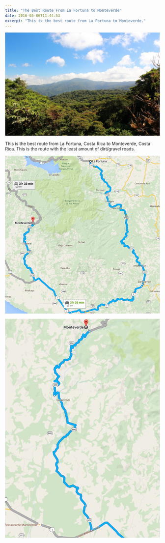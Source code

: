 ```yaml
---
title: "The Best Route From La Fortuna to Monteverde"
date: 2016-05-06T11:44:53
excerpt: "This is the best route from La Fortuna to Monteverde."
---
```

![Cloud Forest](/uploads/2016/costa-rica/monteverde.jpg)

This is the best route from La Fortuna, Costa Rica to Monteverde, Costa Rica. This is the route with the least amount of dirt/gravel roads.

![map](/uploads/2016/costa-rica/map.png)

![Dirt Roads](/uploads/2016/costa-rica/dirt.png)

